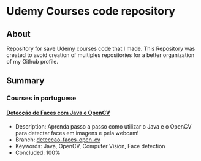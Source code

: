 # Udemy Courses code repository

## About
Repository for save Udemy courses code that I made. This Repository was created to avoid creation of multiples repositories for a better organization of my Github profile.

## Summary
### Courses in portuguese

#### [Detecção de Faces com Java e OpenCV](https://www.udemy.com/deteccao-de-faces-com-java-e-opencv/learn/v4/overview)
- Description: Aprenda passo a passo como utilizar o Java e o OpenCV para detectar faces em imagens e pela webcam!
- Branch: [deteccao-faces-open-cv](https://github.com/eduardossampaio/udemy-courses/tree/deteccao-faces-opencv-java)
- Keywords: Java, OpenCV, Computer Vision, Face detection
- Concluded: 100%
